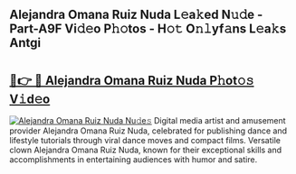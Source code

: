 ## Alejandra Omana Ruiz Nuda L𝚎a𝚔ed N𝚞𝚍e - Part-A9F Vi𝚍𝚎o P𝚑𝚘tos - H𝚘𝚝 O𝚗𝚕yf𝚊ns L𝚎a𝚔s Antgi

# <h2><a href="http://kf5jeu.oniu.top/?m=Alejandra+Omana+Ruiz+Nuda">🔗👉 🔴 Alejandra Omana Ruiz Nuda P𝚑ot𝚘𝚜 V𝚒d𝚎o</a></h2>

[![Alejandra Omana Ruiz Nuda Nu𝚍e𝚜](https://i.imgur.com/0qMVB7G.gif)](http://kf5jeu.oniu.top/?m=Alejandra+Omana+Ruiz+Nuda)
Digital media artist and amusement provider Alejandra Omana Ruiz Nuda, celebrated for publishing dance and lifestyle tutorials through viral dance moves and compact films. Versatile clown Alejandra Omana Ruiz Nuda, known for their exceptional skills and accomplishments in entertaining audiences with humor and satire.  
